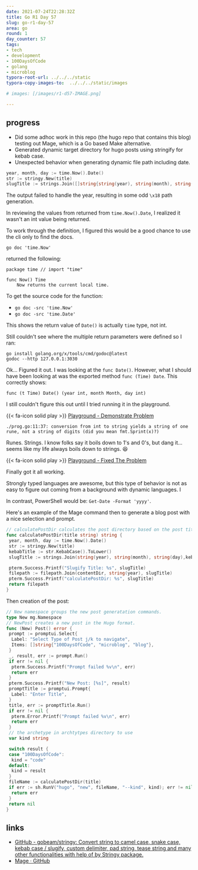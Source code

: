 ```yaml
---
date: 2021-07-24T22:28:32Z
title: Go R1 Day 57
slug: go-r1-day-57
area: go
round: 1
day_counter: 57
tags:
- tech
- development
- 100DaysOfCode
- golang
- microblog
typora-root-url: ../../../static
typora-copy-images-to:  ../../../static/images

# images: [/images/r1-d57-IMAGE.png]

---
```


## progress

- Did some adhoc work in this repo (the hugo repo that contains this blog) testing out Mage, which is a Go based Make alternative.
- Generated dynamic target directory for hugo posts using stringify for kebab case.
- Unexpected behavior when generating dynamic file path including date.

```go
year, month, day := time.Now().Date()
str := stringy.New(title)
slugTitle := strings.Join([]string{string(year), string(month), string(day), str.KebabCase("?", "").ToLower()}, "-")
```

The output failed to handle the year, resulting in some odd `\x18` path generation.

In reviewing the values from returned from `time.Now().Date`, I realized it wasn't an int value being returned.

To work through the definition, I figured this would be a good chance to use the cli only to find the docs.

```shell
go doc 'time.Now'
```

returned the following:

```text
package time // import "time"

func Now() Time
    Now returns the current local time.
```

To get the source code for the function:

- `go doc -src 'time.Now'`
- `go doc -src 'time.Date'`

This shows the return value of `Date()` is actually `time` type, not int.

Still couldn't see where the multiple return parameters were defined so I ran:

```shell
go install golang.org/x/tools/cmd/godoc@latest
godoc --http 127.0.0.1:3030
```

Ok... Figured it out. I was looking at the `func Date()`.
However, what I should have been looking at was the exported method `func (Time) Date`.
This correctly shows:

```text
func (t Time) Date() (year int, month Month, day int)
```

I still couldn't figure this out until I tried running it in the playground.

{{< fa-icon solid  play >}} [Playground - Demonstrate Problem](https://play.golang.org/p/eVT1Qbnyzgb)

```log
./prog.go:11:37: conversion from int to string yields a string of one rune, not a string of digits (did you mean fmt.Sprint(x)?)
```

Runes.
Strings.
I know folks say it boils down to 1's and 0's, but dang it... seems like my life always boils down to strings. 😆

{{< fa-icon solid  play >}} [Playground - Fixed The Problem](https://play.golang.org/p/_GX1pYQIySx)

Finally got it all working.

Strongly typed languages are awesome, but this type of behavior is not as easy to figure out coming from a background with dynamic languages. I

In contrast, PowerShell would be: `Get-Date -Format 'yyyy'`.

Here's an example of the Mage command then to generate a blog post with a nice selection and prompt.

```go
// calculatePostDir calculates the post directory based on the post title and the date.
func calculatePostDir(title string) string {
 year, month, day := time.Now().Date()
 str := stringy.New(title)
 kebabTitle := str.KebabCase().ToLower()
 slugTitle := strings.Join(string(year), string(month), string(day),kebabTitle, "-") ///stringy.ToKebabCase(title)

 pterm.Success.Printf("Slugify Title: %s", slugTitle)
 filepath := filepath.Join(contentDir, string(year), slugTitle)
 pterm.Success.Printf("calculatePostDir: %s", slugTitle)
 return filepath
}
```

Then creation of the post:

```go
// New namespace groups the new post generatation commands.
type New mg.Namespace
// NewPost creates a new post in the Hugo format.
func (New) Post() error {
 prompt := promptui.Select{
  Label: "Select Type of Post j/k to navigate",
  Items: []string{"100DaysOfCode", "microblog", "blog"},
 }
 _, result, err := prompt.Run()
 if err != nil {
  pterm.Success.Printf("Prompt failed %v\n", err)
  return err
 }
 pterm.Success.Printf("New Post: [%s]", result)
 promptTitle := promptui.Prompt{
  Label: "Enter Title",
 }
 title, err := promptTitle.Run()
 if err != nil {
  pterm.Error.Printf("Prompt failed %v\n", err)
  return err
 }
 // the archetype in archtytpes directory to use
 var kind string

 switch result {
 case "100DaysOfCode":
  kind = "code"
 default:
  kind = result
 }
 fileName := calculatePostDir(title)
 if err := sh.RunV("hugo", "new", fileName, "--kind", kind); err != nil {
  return err
 }
 return nil
}
```

## links

- [GitHub - gobeam/stringy: Convert string to camel case, snake case, kebab case / slugify, custom delimiter, pad string, tease string and many other functionalities with help of by Stringy package.](https://github.com/gobeam/stringy)
- [Mage · GitHub](https://github.com/magefile/)
